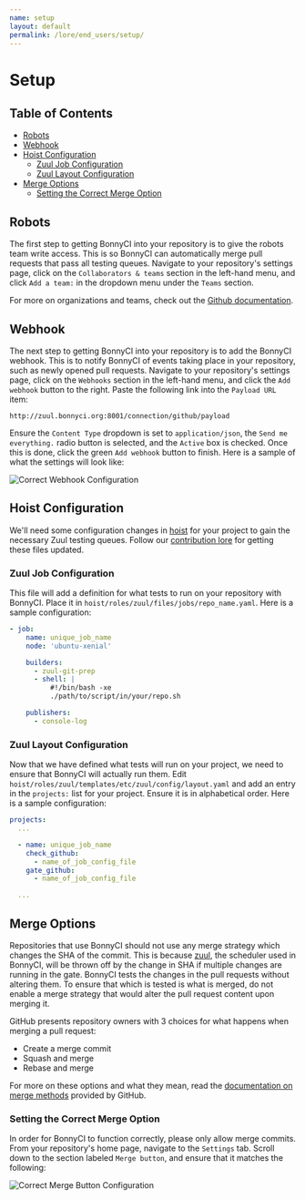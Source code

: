 ```yaml
---
name: setup
layout: default
permalink: /lore/end_users/setup/
---
```


# Setup

## Table of Contents

* [Robots](#robots)
* [Webhook](#webhook)
* [Hoist Configuration](#hoist-configuration)
  * [Zuul Job Configuration](#zuul-job-configuration)
  * [Zuul Layout Configuration](#zuul-layour-configuration)
* [Merge Options](#merge-options)
  * [Setting the Correct Merge Option](#setting-the-correct-merge-option)

## Robots

The first step to getting BonnyCI into your repository is to give the robots team write access. This is so BonnyCI can automatically merge pull requests that pass all testing queues. Navigate to your repository's settings page, click on the `Collaborators & teams` section in the left-hand menu, and click `Add a team:` in the dropdown menu under the `Teams` section.

For more on organizations and teams, check out the [Github documentation](https://help.github.com/enterprise/2.8/admin/guides/user-management/organizations-and-teams/).

## Webhook

The next step to getting BonnyCI into your repository is to add the BonnyCI webhook. This is to notify BonnyCI of events taking place in your repository, such as newly opened pull requests. Navigate to your repository's settings page, click on the `Webhooks` section in the left-hand menu, and click the `Add webhook` button to the right. Paste the following link into the `Payload URL` item:

```webhook
http://zuul.bonnyci.org:8001/connection/github/payload
```

Ensure the `Content Type` dropdown is set to `application/json`, the `Send me everything.` radio button is selected, and the `Active` box is checked. Once this is done, click the green `Add webhook` button to finish. Here is a sample of what the settings will look like:

![Correct Webhook Configuration](../../misc/images/BonnyCIWebhook.png)

## Hoist Configuration

We'll need some configuration changes in [hoist](https://github.com/BonnyCI/hoist) for your project to gain the necessary Zuul testing queues. Follow our [contribution lore](https://github.com/BonnyCI/lore/tree/master/developers/contributing) for getting these files updated.

### Zuul Job Configuration

This file will add a definition for what tests to run on your repository with BonnyCI. Place it in `hoist/roles/zuul/files/jobs/repo_name.yaml`. Here is a sample configuration:

```YAML
- job:
    name: unique_job_name
    node: 'ubuntu-xenial'

    builders:
      - zuul-git-prep
      - shell: |
          #!/bin/bash -xe
          ./path/to/script/in/your/repo.sh

    publishers:
      - console-log
```

### Zuul Layout Configuration

Now that we have defined what tests will run on your project, we need to ensure that BonnyCI will actually run them. Edit `hoist/roles/zuul/templates/etc/zuul/config/layout.yaml` and add an entry in the `projects:` list for your project. Ensure it is in alphabetical order. Here is a sample configuration:

```YAML
projects:
  ...

  - name: unique_job_name
    check_github:
      - name_of_job_config_file
    gate_github:
      - name_of_job_config_file

  ...
```

## Merge Options

Repositories that use BonnyCI should not use any merge strategy which changes the SHA of the commit. This is because [zuul](https://github.com/openstack-infra/zuul), the scheduler used in BonnyCI, will be thrown off by the change in SHA if multiple changes are running in the gate. BonnyCI tests the changes in the pull requests without altering them. To ensure that which is tested is what is merged, do not enable a merge strategy that would alter the pull request content upon merging it.

GitHub presents repository owners with 3 choices for what happens when merging a pull request:

* Create a merge commit
* Squash and merge
* Rebase and merge

For more on these options and what they mean, read the [documentation on merge methods](https://help.github.com/articles/about-merge-methods-on-github/) provided by GitHub.

### Setting the Correct Merge Option

In order for BonnyCI to function correctly, please only allow merge commits. From your repository's home page, navigate to the `Settings` tab. Scroll down to the section labeled `Merge button`, and ensure that it matches the following:

![Correct Merge Button Configuration](../../misc/images/mergebutton.png)
